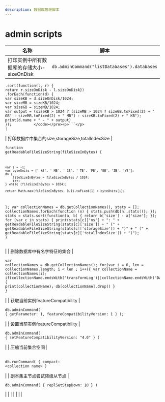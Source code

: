 ```yaml
---
description: 数据库管理脚本
---
```


# admin scripts

| 名称                                       | 脚本                                                                                                                                                                                                                                                                                                                                                                                                                                                                                                                                                                                                                                                                                                                                                                                                                                                                       |
| ---------------------------------------- | ------------------------------------------------------------------------------------------------------------------------------------------------------------------------------------------------------------------------------------------------------------------------------------------------------------------------------------------------------------------------------------------------------------------------------------------------------------------------------------------------------------------------------------------------------------------------------------------------------------------------------------------------------------------------------------------------------------------------------------------------------------------------------------------------------------------------------------------------------------------------ |
| 打印实例中所有数据库的存储大小-sizeOnDisk               | <pre class="language-javascript"><code class="lang-javascript">db.adminCommand("listDatabases").databases
    .sort(function(l, r) {
	return r.sizeOnDisk - l.sizeOnDisk})
    .forEach(function(d) {
	var sizeKB = d.sizeOnDisk/1024; 
	var sizeMB = sizeKB/1024; 
	var sizeGB = sizeMB/1024; 
	var output = (sizeKB > 1024 ? (sizeMB > 1024 ? sizeGB.toFixed(2) + " GB" : sizeMB.toFixed(2) + " MB") : sizeKB.toFixed(2) + " KB"); 
	print(d.name + " - " + output)
	});			 </code></pre><p>```</p>                                                                                                                                                                                                                                                                                                                                                                    |
| 打印数据库中集合的size,storageSize,totalIndexSize | <pre class="language-javascript"><code class="lang-javascript">function getReadableFileSizeString(fileSizeInBytes) {

    var i = -1;
    var byteUnits = [' kB', ' MB', ' GB', ' TB', 'PB', 'EB', 'ZB', 'YB'];
    do {
        fileSizeInBytes = fileSizeInBytes / 1024;
        i++;
    } while (fileSizeInBytes > 1024);

    return Math.max(fileSizeInBytes, 0.1).toFixed(1) + byteUnits[i];
};
var collectionNames = db.getCollectionNames(), stats = [];
collectionNames.forEach(function (n) { stats.push(db[n].stats()); });
stats = stats.sort(function(a, b) { return b['size'] - a['size']; });
for (var c in stats) { 
print(stats[c]['ns'] + ": " + getReadableFileSizeString(stats[c]['size']) + " (" + getReadableFileSizeString(stats[c]['storageSize']) + ")" + " (" + getReadableFileSizeString(stats[c]['totalIndexSize']) + ")"); 
}</code></pre> |
| 删除数据库中有名字特征的集合                           | <pre class="language-javascript"><code class="lang-javascript">var collectionNames = db.getCollectionNames();
 for(var i = 0, len = collectionNames.length; i &#x3C; len ; i++){
  var collectionName = collectionNames[i];
   if(collectionName.endsWith('transformLog')||collectionName.endsWith('DataVersion')){ 
   print(collectionName); 
   db[collectionName].drop() 
   } 
 }</code></pre><p><code></code></p>                                                                                                                                                                                                                                                                                                                                                                                                                                                  |
| 获取当前实例featureCompatibility               | <p></p><pre class="language-javascript"><code class="lang-javascript">db.adminCommand( { getParameter: 1, featureCompatibilityVersion: 1 } );</code></pre>                                                                                                                                                                                                                                                                                                                                                                                                                                                                                                                                                                                                                                                                                                               |
| 设置当前实例featureCompatibility               | <pre class="language-javascript"><code class="lang-javascript">db.adminCommand( { setFeatureCompatibilityVersion: "4.0" } )</code></pre>                                                                                                                                                                                                                                                                                                                                                                                                                                                                                                                                                                                                                                                                                                                                 |
| 压缩当前集合空间                                 | <p><code></code><br><code>db.runCommand( { compact: &#x3C;collection name> }</code> </p>                                                                                                                                                                                                                                                                                                                                                                                                                                                                                                                                                                                                                                                                                                                                                                                 |
| 副本集主节点尝试降级从节点                            | <pre><code>db.adminCommand( { replSetStepDown: 10 } )</code></pre>                                                                                                                                                                                                                                                                                                                                                                                                                                                                                                                                                                                                                                                                                                                                                                                                       |
|                                          |                                                                                                                                                                                                                                                                                                                                                                                                                                                                                                                                                                                                                                                                                                                                                                                                                                                                          |
|                                          |                                                                                                                                                                                                                                                                                                                                                                                                                                                                                                                                                                                                                                                                                                                                                                                                                                                                          |

